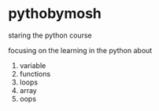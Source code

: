 # pythobymosh

staring the python course

focusing on the learning in the python about

1. variable
2. functions
3. loops
4. array
5. oops
